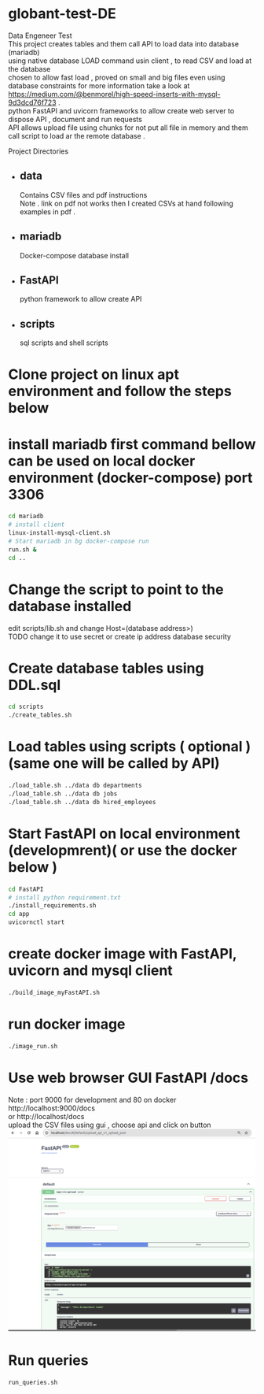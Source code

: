 # globant-test-DE
Data Engeneer Test <br>
This project creates tables and them call API to load data into database (mariadb) <br>
using native database LOAD command usin client  , to read CSV and load at the database <br>
chosen to allow fast load , proved on small and big files even using database constraints for more information take a look at https://medium.com/@benmorel/high-speed-inserts-with-mysql-9d3dcd76f723 .<br>
python FastAPI and uvicorn frameworks to allow create web server to dispose API , document and run requests<br>
API allows upload file using chunks for not put all file in memory and them call script to load ar the remote database . 

Project Directories  

- ## data 
   Contains CSV files and pdf instructions <br>
   Note . link on pdf not works then I created  CSVs at hand following examples in pdf .  
- ## mariadb 
   Docker-compose database install 
- ## FastAPI
   python framework to allow create API  
- ## scripts 
   sql scripts and shell scripts

# Clone project on linux apt environment and follow the steps below 
# install mariadb first command bellow can be used on local docker environment (docker-compose) port 3306 
```bash
cd mariadb
# install client 
linux-install-mysql-client.sh
# Start mariadb in bg docker-compose run 
run.sh &
cd ..
```

# Change the script to point to the database installed 
edit scripts/lib.sh and change Host=(database address>)<br>
TODO change it to use secret or create ip address database security 
# Create database tables using DDL.sql
```bash
cd scripts 
./create_tables.sh
```
# Load tables using scripts ( optional )(same one will be called by API) 
```bash
./load_table.sh ../data db departments
./load_table.sh ../data db jobs
./load_table.sh ../data db hired_employees
```
# Start FastAPI on local environment (developmrent)( or use the docker below ) 
```bash
cd FastAPI
# install python requirement.txt 
./install_requirements.sh
cd app
uvicornctl start
```
# create docker image with FastAPI, uvicorn and mysql client
```bash
./build_image_myFastAPI.sh
```
# run docker image 
```bash
./image_run.sh
```


# Use web browser GUI FastAPI /docs
Note : port 9000 for development and 80 on docker  
http://localhost:9000/docs<br>
or 
http://localhost/docs<br>
upload the CSV files using gui , choose api and click on <try it out > button <br>
![screenshot](upload_FastAPI.png)
# Run queries 
```bash
run_queries.sh
```



